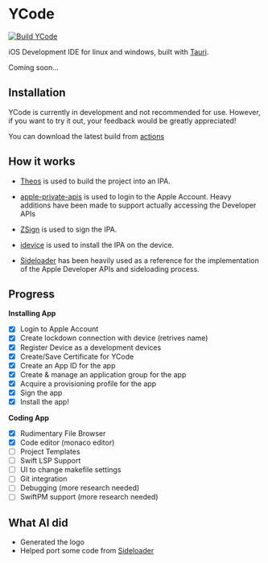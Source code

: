 # YCode

[![Build YCode](https://github.com/nab138/YCode/actions/workflows/build.yml/badge.svg)](https://github.com/nab138/YCode/actions/workflows/build.yml)

iOS Development IDE for linux and windows, built with [Tauri](https://tauri.app/).

Coming soon...

## Installation

YCode is currently in development and not recommended for use. However, if you want to try it out, your feedback would be greatly appreciated!

You can download the latest build from [actions](https://github.com/nab138/YCode/actions/workflows/build.yml)

## How it works

- [Theos](https://theos.dev/) is used to build the project into an IPA.
- [apple-private-apis](https://github.com/SideStore/apple-private-apis) is used to login to the Apple Account. Heavy additions have been made to support actually accessing the Developer APIs
- [ZSign](https://github.com/zhlynn/zsign) is used to sign the IPA.
- [idevice](https://github.com/jkcoxson/idevice) is used to install the IPA on the device.

- [Sideloader](https://github.com/Dadoum/Sideloader) has been heavily used as a reference for the implementation of the Apple Developer APIs and sideloading process.

## Progress

**Installing App**

- [x] Login to Apple Account
- [x] Create lockdown connection with device (retrives name)
- [x] Register Device as a development devices
- [x] Create/Save Certificate for YCode
- [x] Create an App ID for the app
- [x] Create & manage an application group for the app
- [x] Acquire a provisioning profile for the app
- [x] Sign the app
- [x] Install the app!

**Coding App**

- [x] Rudimentary File Browser
- [x] Code editor (monaco editor)
- [ ] Project Templates
- [ ] Swift LSP Support
- [ ] UI to change makefile settings
- [ ] Git integration
- [ ] Debugging (more research needed)
- [ ] SwiftPM support (more research needed)

## What AI did

- Generated the logo
- Helped port some code from [Sideloader](https://github.com/Dadoum/Sideloader)
